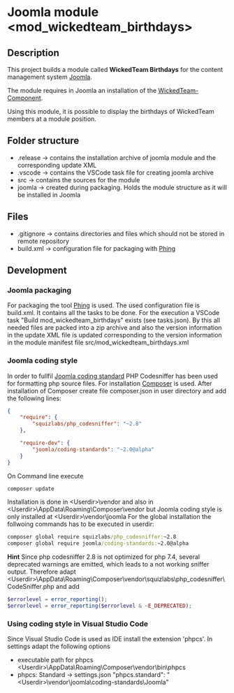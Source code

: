 # Joomla module <mod_wickedteam_birthdays>

## Description

This project builds a module called **WickedTeam Birthdays** for the content management system [Joomla](https://www.joomla.org/).

The module requires in Joomla an installation of the [WickedTeam-Component](https://shop.wicked-software.de/).

Using this module, it is possible to display the birthdays of WickedTeam members at a module position.

## Folder structure
- .release -> contains the installation archive of joomla module and the corresponding update XML
- .vscode -> contains the VSCode task file for creating joomla archive
- src -> contains the sources for the module
- joomla -> created during packaging. Holds the module structure as it will be installed in Joomla

## Files
- .gitignore -> contains directories and files which should not be stored in remote repository
- build.xml -> configuration file for packaging with [Phing](https://www.phing.info/)


## Development
### Joomla packaging
For packaging the tool [Phing](https://www.phing.info/) is used. The used configuration file is build.xml. It contains all the tasks to be done. For the execution a VSCode task "Build mod_wickedteam_birthdays" exists (see tasks.json).
By this all needed files are packed into a zip archive and also the version information in the update XML file is updated corresponding to the version information in the module manifest file src/mod_wickedteam_birthdays.xml

### Joomla coding style
In order to fullfil [Joomla coding standard](https://github.com/joomla/coding-standards) PHP Codesniffer has been used for formatting php source files.
For installation [Composer](https://getcomposer.org/download/) is used.
After installation of Composer create file composer.json in user directory and add the following lines:
```json
{
    "require": {
        "squizlabs/php_codesniffer": "~2.8"
    },

    "require-dev": {
        "joomla/coding-standards": "~2.0@alpha"
    }
}
```
On Command line execute
```cmd
composer update
```
Installation is done in \<Userdir\>\vendor
and also in \<Userdir\>\AppData\Roaming\Composer\vendor
but Joomla coding style is only installed at \<Userdir\>\vendor\joomla
For the global installation the follwoing commands has to be executed in userdir:
```cmd
composer global require squizlabs/php_codesniffer:~2.8
composer global require joomla/coding-standards:~2.0@alpha
```

**Hint**
Since php codesniffer 2.8 is not optimized for php 7.4, several deprecated warnings are emitted, which leads to a not working sniffer output. Therefore adapt \<Userdir\>\AppData\Roaming\Composer\vendor\squizlabs\php_codesniffer\CodeSniffer.php and add
```php
$errorlevel = error_reporting();
$errorlevel = error_reporting($errorlevel & ~E_DEPRECATED);
```

### Using coding style in Visual Studio Code
Since Visual Studio Code is used as IDE install the extension 'phpcs'.
In settings adapt the following options
- executable path for phpcs
\<Userdir\>\AppData\Roaming\Composer\vendor\bin\phpcs
- phpcs: Standard -> settings.json
"phpcs.standard": "\<Userdir\>\\vendor\\joomla\\coding-standards\\Joomla"


